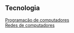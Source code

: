 ## Tecnologia


[Programação de computadores](/Programacao_de_computadores/programacao.md)</li>
<br/>
[Redes de computadores](/Redes_de_computadores/redes_de_computadores.md)</li>
<br/>




